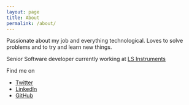 ```yaml
---
layout: page
title: About
permalink: /about/
---
```

Passionate about my job and everything technological. Loves to solve problems and to try and learn new things.

Senior Software developer currently working at [LS Instruments](http://lsinstruments.ch) 

Find me on

* [Twitter](http://twitter.com/gimly81)
* [LinkedIn](https://ch.linkedin.com/in/xavier-hahn-7948591)
* [GitHub](https://github.com//gimly)